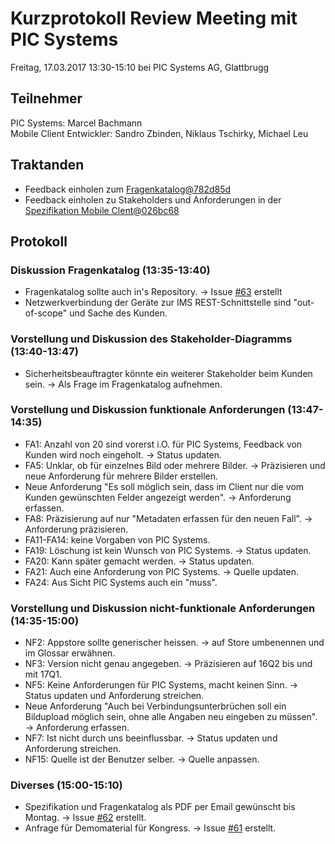 # Kurzprotokoll Review Meeting mit PIC Systems

Freitag, 17.03.2017 13:30-15:10 bei PIC Systems AG, Glattbrugg

## Teilnehmer
PIC Systems: Marcel Bachmann  
Mobile Client Entwickler: Sandro Zbinden, Niklaus Tschirky, Michael Leu

## Traktanden
- Feedback einholen zum [Fragenkatalog@782d85d](https://github.com/IMSmobile/app/blob/782d85d3ab4db55f1c2d2db6a96ef493f28da478/docs/questions.md)
- Feedback einholen zu Stakeholders und Anforderungen in der [Spezifikation Mobile Clent@026bc68](https://github.com/IMSmobile/app/blob/026bc682222978aa17ae8f9c45229582690e1175/docs/spec.md)

## Protokoll

### Diskussion Fragenkatalog (13:35-13:40)
- Fragenkatalog sollte auch in's Repository. → Issue [#63](https://github.com/IMSmobile/app/issues/63) erstellt
- Netzwerkverbindung der Geräte zur IMS REST-Schnittstelle sind "out-of-scope" und Sache des Kunden.

### Vorstellung und Diskussion des Stakeholder-Diagramms (13:40-13:47)
- Sicherheitsbeauftragter könnte ein weiterer Stakeholder beim Kunden sein. → Als Frage im Fragenkatalog aufnehmen.

### Vorstellung und Diskussion funktionale Anforderungen (13:47-14:35)
- FA1: Anzahl von 20 sind vorerst i.O. für PIC Systems, Feedback von Kunden wird noch eingeholt. → Status updaten.
- FA5: Unklar, ob für einzelnes Bild oder mehrere Bilder. → Präzisieren und neue Anforderung für mehrere Bilder erstellen.
- Neue Anforderung "Es soll möglich sein, dass im Client nur die vom Kunden gewünschten Felder angezeigt werden". → Anforderung erfassen.
- FA8: Präzisierung auf nur "Metadaten erfassen für den neuen Fall". → Anforderung präzisieren.
- FA11-FA14: keine Vorgaben von PIC Systems.
- FA19: Löschung ist kein Wunsch von PIC Systems. → Status updaten.
- FA20: Kann später gemacht werden. → Status updaten.
- FA21: Auch eine Anforderung von PIC Systems. → Quelle updaten.
- FA24: Aus Sicht PIC Systems auch ein "muss".

### Vorstellung und Diskussion nicht-funktionale Anforderungen (14:35-15:00)
- NF2: Appstore sollte generischer heissen. → auf Store umbenennen und im Glossar erwähnen.
- NF3: Version nicht genau angegeben. → Präzisieren auf 16Q2 bis und mit 17Q1.
- NF5: Keine Anforderungen für PIC Systems, macht keinen Sinn. → Status updaten und Anforderung streichen.
- Neue Anforderung "Auch bei Verbindungsunterbrüchen soll ein Bildupload möglich sein, ohne alle Angaben neu eingeben zu müssen". → Anforderung erfassen.
- NF7: Ist nicht durch uns beeinflussbar. → Status updaten und Anforderung streichen.
- NF15: Quelle ist der Benutzer selber. → Quelle anpassen.

### Diverses (15:00-15:10)
- Spezifikation und Fragenkatalog als PDF per Email gewünscht bis Montag. → Issue [#62](https://github.com/IMSmobile/app/issues/62) erstellt.
- Anfrage für Demomaterial für Kongress. → Issue [#61](https://github.com/IMSmobile/app/issues/61) erstellt.
